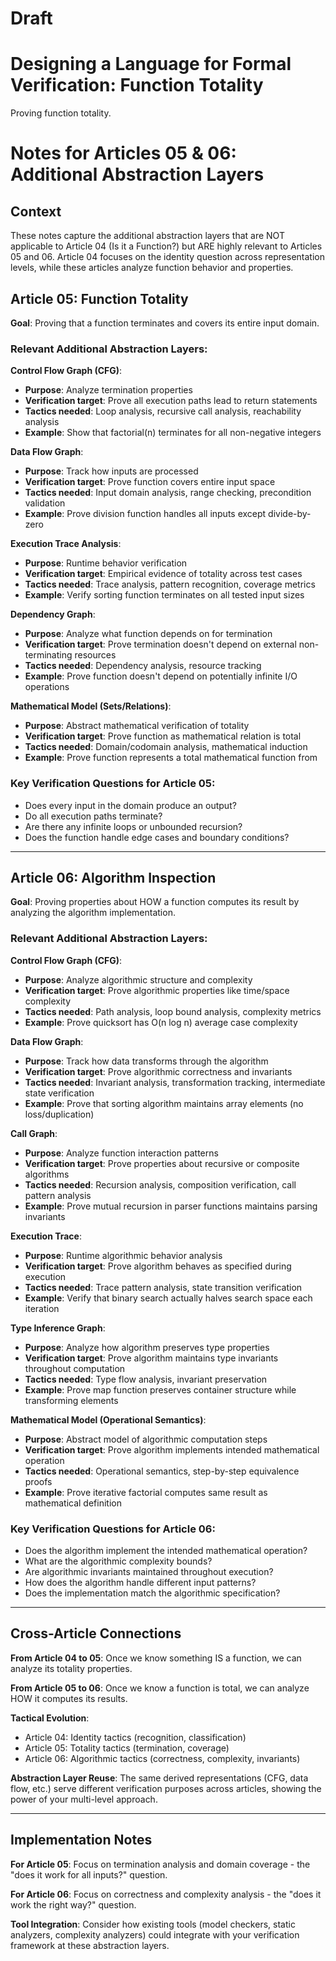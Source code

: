 # Draft

# Designing a Language for Formal Verification: Function Totality

Proving function totality.

# Notes for Articles 05 & 06: Additional Abstraction Layers

## Context
These notes capture the additional abstraction layers that are NOT applicable to Article 04 (Is it a Function?) but ARE highly relevant to Articles 05 and 06. Article 04 focuses on the identity question across representation levels, while these articles analyze function behavior and properties.

## Article 05: Function Totality
**Goal**: Proving that a function terminates and covers its entire input domain.

### Relevant Additional Abstraction Layers:

**Control Flow Graph (CFG)**:
- **Purpose**: Analyze termination properties
- **Verification target**: Prove all execution paths lead to return statements
- **Tactics needed**: Loop analysis, recursive call analysis, reachability analysis
- **Example**: Show that factorial(n) terminates for all non-negative integers

**Data Flow Graph**:
- **Purpose**: Track how inputs are processed
- **Verification target**: Prove function covers entire input space
- **Tactics needed**: Input domain analysis, range checking, precondition validation
- **Example**: Prove division function handles all inputs except divide-by-zero

**Execution Trace Analysis**:
- **Purpose**: Runtime behavior verification
- **Verification target**: Empirical evidence of totality across test cases
- **Tactics needed**: Trace analysis, pattern recognition, coverage metrics
- **Example**: Verify sorting function terminates on all tested input sizes

**Dependency Graph**:
- **Purpose**: Analyze what function depends on for termination
- **Verification target**: Prove termination doesn't depend on external non-terminating resources
- **Tactics needed**: Dependency analysis, resource tracking
- **Example**: Prove function doesn't depend on potentially infinite I/O operations

**Mathematical Model (Sets/Relations)**:
- **Purpose**: Abstract mathematical verification of totality
- **Verification target**: Prove function as mathematical relation is total
- **Tactics needed**: Domain/codomain analysis, mathematical induction
- **Example**: Prove function represents a total mathematical function from   

### Key Verification Questions for Article 05:
- Does every input in the domain produce an output?
- Do all execution paths terminate?
- Are there any infinite loops or unbounded recursion?
- Does the function handle edge cases and boundary conditions?

---

## Article 06: Algorithm Inspection
**Goal**: Proving properties about HOW a function computes its result by analyzing the algorithm implementation.

### Relevant Additional Abstraction Layers:

**Control Flow Graph (CFG)**:
- **Purpose**: Analyze algorithmic structure and complexity
- **Verification target**: Prove algorithmic properties like time/space complexity
- **Tactics needed**: Path analysis, loop bound analysis, complexity metrics
- **Example**: Prove quicksort has O(n log n) average case complexity

**Data Flow Graph**:
- **Purpose**: Track how data transforms through the algorithm
- **Verification target**: Prove algorithmic correctness and invariants
- **Tactics needed**: Invariant analysis, transformation tracking, intermediate state verification
- **Example**: Prove that sorting algorithm maintains array elements (no loss/duplication)

**Call Graph**:
- **Purpose**: Analyze function interaction patterns
- **Verification target**: Prove properties about recursive or composite algorithms
- **Tactics needed**: Recursion analysis, composition verification, call pattern analysis
- **Example**: Prove mutual recursion in parser functions maintains parsing invariants

**Execution Trace**:
- **Purpose**: Runtime algorithmic behavior analysis
- **Verification target**: Prove algorithm behaves as specified during execution
- **Tactics needed**: Trace pattern analysis, state transition verification
- **Example**: Verify that binary search actually halves search space each iteration

**Type Inference Graph**:
- **Purpose**: Analyze how algorithm preserves type properties
- **Verification target**: Prove algorithm maintains type invariants throughout computation
- **Tactics needed**: Type flow analysis, invariant preservation
- **Example**: Prove map function preserves container structure while transforming elements

**Mathematical Model (Operational Semantics)**:
- **Purpose**: Abstract model of algorithmic computation steps
- **Verification target**: Prove algorithm implements intended mathematical operation
- **Tactics needed**: Operational semantics, step-by-step equivalence proofs
- **Example**: Prove iterative factorial computes same result as mathematical definition

### Key Verification Questions for Article 06:
- Does the algorithm implement the intended mathematical operation?
- What are the algorithmic complexity bounds?
- Are algorithmic invariants maintained throughout execution?
- How does the algorithm handle different input patterns?
- Does the implementation match the algorithmic specification?

---

## Cross-Article Connections

**From Article 04 to 05**: Once we know something IS a function, we can analyze its totality properties.

**From Article 05 to 06**: Once we know a function is total, we can analyze HOW it computes its results.

**Tactical Evolution**: 
- Article 04: Identity tactics (recognition, classification)
- Article 05: Totality tactics (termination, coverage)
- Article 06: Algorithmic tactics (correctness, complexity, invariants)

**Abstraction Layer Reuse**: The same derived representations (CFG, data flow, etc.) serve different verification purposes across articles, showing the power of your multi-level approach.

---

## Implementation Notes

**For Article 05**: Focus on termination analysis and domain coverage - the "does it work for all inputs?" question.

**For Article 06**: Focus on correctness and complexity analysis - the "does it work the right way?" question.

**Tool Integration**: Consider how existing tools (model checkers, static analyzers, complexity analyzers) could integrate with your verification framework at these abstraction layers.

